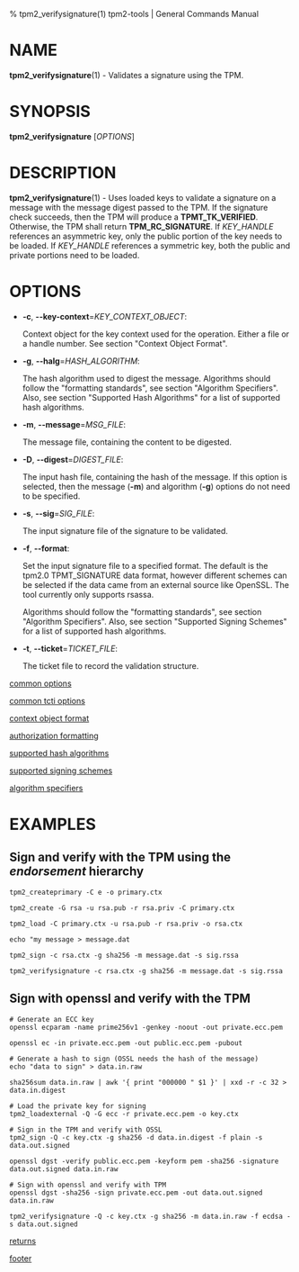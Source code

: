 % tpm2_verifysignature(1) tpm2-tools | General Commands Manual

# NAME

**tpm2_verifysignature**(1) - Validates a signature using the TPM.

# SYNOPSIS

**tpm2_verifysignature** [*OPTIONS*]

# DESCRIPTION

**tpm2_verifysignature**(1) - Uses loaded keys to validate a signature on a message
with the message digest passed to the TPM. If the signature check succeeds,
then the TPM will produce a **TPMT_TK_VERIFIED**. Otherwise, the TPM shall return
**TPM_RC_SIGNATURE**. If _KEY\_HANDLE_ references an asymmetric key, only the
public portion of the key needs to be loaded. If _KEY\_HANDLE_ references a
symmetric key, both the public and private portions need to be loaded.

# OPTIONS

  * **-c**, **\--key-context**=_KEY\_CONTEXT\_OBJECT_:

    Context object for the key context used for the operation. Either a file
    or a handle number. See section "Context Object Format".

  * **-g**, **\--halg**=_HASH\_ALGORITHM_:

    The hash algorithm used to digest the message.
    Algorithms should follow the "formatting standards", see section
    "Algorithm Specifiers".
    Also, see section "Supported Hash Algorithms" for a list of supported hash
    algorithms.

  * **-m**, **\--message**=_MSG\_FILE_:

    The message file, containing the content to be  digested.

  * **-D**, **\--digest**=_DIGEST\_FILE_:

    The input hash file, containing the hash of the message. If this option is
    selected, then the message (**-m**) and algorithm (**-g**) options do not need
    to be specified.

  * **-s**, **\--sig**=_SIG\_FILE_:

    The input signature file of the signature to be validated.

  * **-f**, **\--format**:

    Set the input signature file to a specified format. The default is the tpm2.0 TPMT_SIGNATURE
    data format, however different schemes can be selected if the data came from an external
    source like OpenSSL. The tool currently only supports rsassa.

    Algorithms should follow the "formatting standards", see section
    "Algorithm Specifiers".
    Also, see section "Supported Signing Schemes" for a list of supported hash
    algorithms.

  * **-t**, **\--ticket**=_TICKET\_FILE_:

    The ticket file to record the validation structure.

[common options](common/options.md)

[common tcti options](common/tcti.md)

[context object format](common/ctxobj.md)

[authorization formatting](common/authorizations.md)

[supported hash algorithms](common/hash.md)

[supported signing schemes](common/signschemes.md)

[algorithm specifiers](common/alg.md)

# EXAMPLES

## Sign and verify with the TPM using the *endorsement* hierarchy
```
tpm2_createprimary -C e -o primary.ctx

tpm2_create -G rsa -u rsa.pub -r rsa.priv -C primary.ctx

tpm2_load -C primary.ctx -u rsa.pub -r rsa.priv -o rsa.ctx

echo "my message > message.dat

tpm2_sign -c rsa.ctx -g sha256 -m message.dat -s sig.rssa

tpm2_verifysignature -c rsa.ctx -g sha256 -m message.dat -s sig.rssa
```

## Sign with openssl and verify with the TPM
```
# Generate an ECC key
openssl ecparam -name prime256v1 -genkey -noout -out private.ecc.pem

openssl ec -in private.ecc.pem -out public.ecc.pem -pubout

# Generate a hash to sign (OSSL needs the hash of the message)
echo "data to sign" > data.in.raw

sha256sum data.in.raw | awk '{ print "000000 " $1 }' | xxd -r -c 32 > data.in.digest

# Load the private key for signing
tpm2_loadexternal -Q -G ecc -r private.ecc.pem -o key.ctx

# Sign in the TPM and verify with OSSL
tpm2_sign -Q -c key.ctx -g sha256 -d data.in.digest -f plain -s data.out.signed

openssl dgst -verify public.ecc.pem -keyform pem -sha256 -signature data.out.signed data.in.raw

# Sign with openssl and verify with TPM
openssl dgst -sha256 -sign private.ecc.pem -out data.out.signed data.in.raw

tpm2_verifysignature -Q -c key.ctx -g sha256 -m data.in.raw -f ecdsa -s data.out.signed
```

[returns](common/returns.md)

[footer](common/footer.md)
